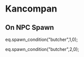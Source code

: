 # Kancompan







## On NPC Spawn

eq.spawn_condition("butcher",1,0);

eq.spawn_condition("butcher",2,0);
